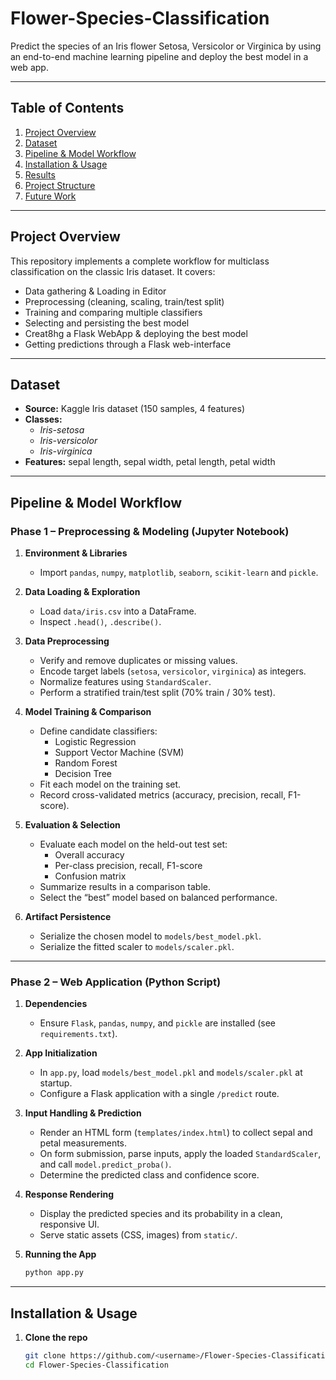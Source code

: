 # Flower-Species-Classification

Predict the species of an Iris flower Setosa, Versicolor or Virginica by using an end-to-end machine learning pipeline and deploy the best model in a web app.

---

## Table of Contents

1. [Project Overview](#project-overview)  
2. [Dataset](#dataset)  
3. [Pipeline & Model Workflow](#pipeline--model-workflow)  
4. [Installation & Usage](#installation--usage)  
5. [Results](#results)  
6. [Project Structure](#project-structure)  
7. [Future Work](#future-work)  

---

## Project Overview

This repository implements a complete workflow for multiclass classification on the classic Iris dataset. It covers:

- Data gathering & Loading in Editor  
- Preprocessing (cleaning, scaling, train/test split)  
- Training and comparing multiple classifiers  
- Selecting and persisting the best model
- Creat8hg a Flask WebApp & deploying the best model
- Getting predictions through a Flask web-interface  

---

## Dataset

- **Source:** Kaggle Iris dataset (150 samples, 4 features)  
- **Classes:**  
  - *Iris-setosa*  
  - *Iris-versicolor*  
  - *Iris-virginica*  
- **Features:** sepal length, sepal width, petal length, petal width  

---

## Pipeline & Model Workflow

### Phase 1 – Preprocessing & Modeling (Jupyter Notebook)

1. **Environment & Libraries**  
   - Import `pandas`, `numpy`, `matplotlib`, `seaborn`, `scikit-learn` and `pickle`.  

2. **Data Loading & Exploration**  
   - Load `data/iris.csv` into a DataFrame.
   - Inspect `.head()`, `.describe()`. 

3. **Data Preprocessing**  
   - Verify and remove duplicates or missing values.  
   - Encode target labels (`setosa`, `versicolor`, `virginica`) as integers.  
   - Normalize features using `StandardScaler`.  
   - Perform a stratified train/test split (70% train / 30% test).

4. **Model Training & Comparison**  
   - Define candidate classifiers:  
     - Logistic Regression  
     - Support Vector Machine (SVM)  
     - Random Forest  
     - Decision Tree  
   - Fit each model on the training set.  
   - Record cross-validated metrics (accuracy, precision, recall, F1-score).

5. **Evaluation & Selection**  
   - Evaluate each model on the held-out test set:  
     - Overall accuracy  
     - Per-class precision, recall, F1-score  
     - Confusion matrix  
   - Summarize results in a comparison table.  
   - Select the “best” model based on balanced performance.

6. **Artifact Persistence**  
   - Serialize the chosen model to `models/best_model.pkl`.  
   - Serialize the fitted scaler to `models/scaler.pkl`.  

---

### Phase 2 – Web Application (Python Script)

1. **Dependencies**  
   - Ensure `Flask`, `pandas`, `numpy`, and `pickle` are installed (see `requirements.txt`).

2. **App Initialization**  
   - In `app.py`, load `models/best_model.pkl` and `models/scaler.pkl` at startup.  
   - Configure a Flask application with a single `/predict` route.

3. **Input Handling & Prediction**  
   - Render an HTML form (`templates/index.html`) to collect sepal and petal measurements.  
   - On form submission, parse inputs, apply the loaded `StandardScaler`, and call `model.predict_proba()`.  
   - Determine the predicted class and confidence score.

4. **Response Rendering**  
   - Display the predicted species and its probability in a clean, responsive UI.  
   - Serve static assets (CSS, images) from `static/`.

5. **Running the App**  
   ```bash
   python app.py


---

## Installation & Usage

1. **Clone the repo**  
   ```bash
   git clone https://github.com/<username>/Flower-Species-Classification.git
   cd Flower-Species-Classification
